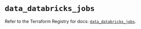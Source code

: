 # `data_databricks_jobs`

Refer to the Terraform Registry for docs: [`data_databricks_jobs`](https://registry.terraform.io/providers/databricks/databricks/1.36.2/docs/data-sources/jobs).
